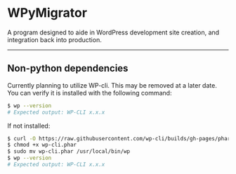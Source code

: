 # WPyMigrator

A program designed to aide in WordPress development site creation, and integration back into production.

---

## Non-python dependencies

Currently planning to utilize WP-cli.
This may be removed at a later date.
You can verify it is installed with the following command:

```bash
$ wp --version
# Expected output: WP-CLI x.x.x
```

If not installed:
```bash
$ curl -O https://raw.githubusercontent.com/wp-cli/builds/gh-pages/phar/wp-cli.phar
$ chmod +x wp-cli.phar
$ sudo mv wp-cli.phar /usr/local/bin/wp
$ wp --version
# Expected output: WP-CLI x.x.x
```

